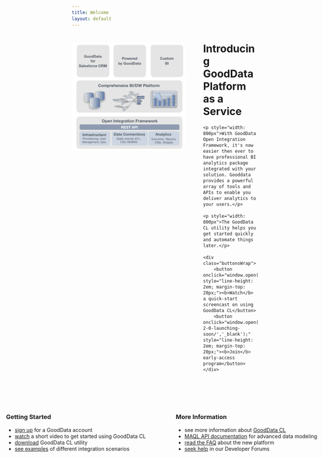 ```yaml
---
title: Welcome
layout: default
---
```


<div>
    <img src="images/platform-stack.png" width="306" height="294" alt="Platform Stack" style="float: left; margin-right: 50px">
    <h1 id="introducing_gooddata_platform_as_a_service">Introducing GoodData Platform as a Service</h1>
    
    <p style="width: 800px">With GoodData Open Integration Framework, it's now easier then ever to have professional BI analytics package integrated with your solution. Gooddata provides a powerful array of tools and APIs to enable you deliver analytics to your users.</p>

    <p style="width: 800px">The GoodData CL utility helps you get started quickly and automate things later.</p>
    
    <div class="buttonsWrap">
        <button onclick="window.open('/start/','_self');" style="line-height: 2em; margin-top: 20px;"><b>Watch</b> a quick-start screencast on using GoodData CL</button>
        <button onclick="window.open('http://www.gooddata.com/technology/gooddata-2-0-launching-soon/','_blank');" style="line-height: 2em; margin-top: 20px;"><b>Join</b> early-access program</button>
    </div>
</div>

<br clear="all">
<div style="margin: 20px 0px;">&nbsp;</div>

<div style="width: 400px; position: absolute; left: 50px;">
    <h3>Getting Started</h3>
    <ul>
        <li><a href="https://secure.gooddata.com/registration.html">sign up</a> for a GoodData account</li>
        <li><a href="/start/">watch</a> a short video to get started using GoodData CL</li>
        <li><a href="/download.html">download</a> GoodData CL utility</li>
        <li><a href="http://github.com/gooddata/GoodData-CL/tree/master/cli-distro/examples/#readme">see examples</a> of different integration scenarios</li>
    </ul>
</div>
<div style="width: 400px; position: absolute; right: 50px">
    <h3>More Information</h3>
    <ul>
        <li>see more information about <a href="/download.html">GoodData CL</a></li>
        <li><a href="/api/maql-ddl.html">MAQL API documentation</a> for advanced data modeling</li>
        <li><a href="faq.html">read the FAQ</a> about the new platform</li>
        <li><a href="http://support.gooddata.com/forums/176660-developer-forum">seek help</a> in our Developer Forums</li>
    </ul>
</div>

<br clear="all">
<div style="margin: 40px 0px;">&nbsp;</div>
